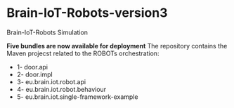 # Brain-IoT-Robots-version3
Brain-IoT-Robots Simulation

**Five bundles are now available for deployment**
The repository contains the Maven projecst related to the ROBOTs orchestration:

* 1- door.api
* 2- door.impl
* 3- eu.brain.iot.robot.api
* 4- eu.brain.iot.robot.behaviour
* 5- eu.brain.iot.single-framework-example
